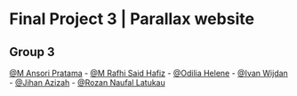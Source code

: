 # Final Project 3 | Parallax website
## Group 3

[@M Ansori Pratama](https://www.github.com/Demitri-Ansssss) - [@M Rafhi Said Hafiz](https://github.com/RafhiSaid) - [@Odilia Helene](https://github.com/odiliahln) - [@Ivan Wijdan](https://www.github.com/ivanwijdan16) - [@Jihan Azizah](https://www.github.com/j1hann) - [@Rozan Naufal Latukau](https://github.com/Rozan-Latukau)
